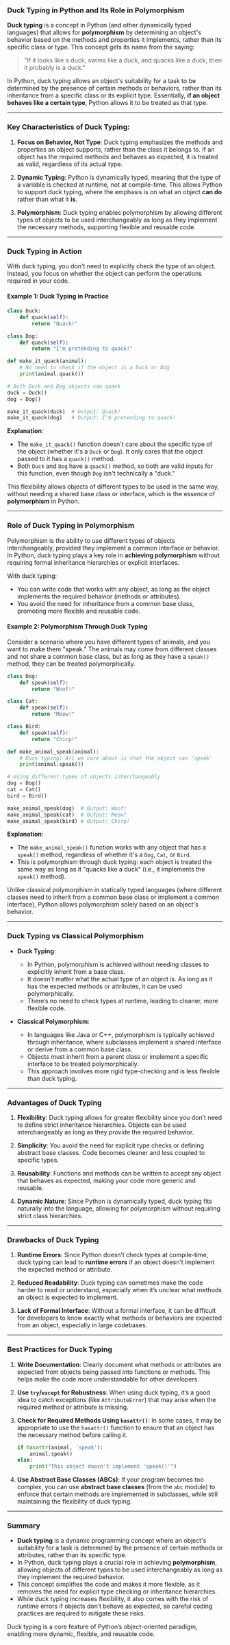 ### Duck Typing in Python and Its Role in Polymorphism

**Duck typing** is a concept in Python (and other dynamically typed languages) that allows for **polymorphism** by determining an object's behavior based on the methods and properties it implements, rather than its specific class or type. This concept gets its name from the saying:

> "If it looks like a duck, swims like a duck, and quacks like a duck, then it probably is a duck."

In Python, duck typing allows an object's suitability for a task to be determined by the presence of certain methods or behaviors, rather than its inheritance from a specific class or its explicit type. Essentially, **if an object behaves like a certain type**, Python allows it to be treated as that type.

---

### Key Characteristics of Duck Typing:

1. **Focus on Behavior, Not Type**: Duck typing emphasizes the methods and properties an object supports, rather than the class it belongs to. If an object has the required methods and behaves as expected, it is treated as valid, regardless of its actual type.
   
2. **Dynamic Typing**: Python is dynamically typed, meaning that the type of a variable is checked at runtime, not at compile-time. This allows Python to support duck typing, where the emphasis is on what an object **can do** rather than what it **is**.

3. **Polymorphism**: Duck typing enables polymorphism by allowing different types of objects to be used interchangeably as long as they implement the necessary methods, supporting flexible and reusable code.

---

### Duck Typing in Action

With duck typing, you don't need to explicitly check the type of an object. Instead, you focus on whether the object can perform the operations required in your code.

#### Example 1: Duck Typing in Practice

```python
class Duck:
    def quack(self):
        return "Quack!"

class Dog:
    def quack(self):
        return "I'm pretending to quack!"

def make_it_quack(animal):
    # No need to check if the object is a Duck or Dog
    print(animal.quack())

# Both Duck and Dog objects can quack
duck = Duck()
dog = Dog()

make_it_quack(duck)  # Output: Quack!
make_it_quack(dog)   # Output: I'm pretending to quack!
```

**Explanation**:
- The `make_it_quack()` function doesn't care about the specific type of the object (whether it's a `Duck` or `Dog`). It only cares that the object passed to it has a `quack()` method.
- Both `Duck` and `Dog` have a `quack()` method, so both are valid inputs for this function, even though `Dog` isn't technically a "duck."

This flexibility allows objects of different types to be used in the same way, without needing a shared base class or interface, which is the essence of **polymorphism** in Python.

---

### Role of Duck Typing in Polymorphism

Polymorphism is the ability to use different types of objects interchangeably, provided they implement a common interface or behavior. In Python, duck typing plays a key role in **achieving polymorphism** without requiring formal inheritance hierarchies or explicit interfaces.

With duck typing:
- You can write code that works with any object, as long as the object implements the required behavior (methods or attributes).
- You avoid the need for inheritance from a common base class, promoting more flexible and reusable code.

#### Example 2: Polymorphism Through Duck Typing

Consider a scenario where you have different types of animals, and you want to make them "speak." The animals may come from different classes and not share a common base class, but as long as they have a `speak()` method, they can be treated polymorphically.

```python
class Dog:
    def speak(self):
        return "Woof!"

class Cat:
    def speak(self):
        return "Meow!"

class Bird:
    def speak(self):
        return "Chirp!"

def make_animal_speak(animal):
    # Duck typing: All we care about is that the object can 'speak'
    print(animal.speak())

# Using different types of objects interchangeably
dog = Dog()
cat = Cat()
bird = Bird()

make_animal_speak(dog)  # Output: Woof!
make_animal_speak(cat)  # Output: Meow!
make_animal_speak(bird) # Output: Chirp!
```

**Explanation**:
- The `make_animal_speak()` function works with any object that has a `speak()` method, regardless of whether it's a `Dog`, `Cat`, or `Bird`.
- This is polymorphism through duck typing: each object is treated the same way as long as it "quacks like a duck" (i.e., it implements the `speak()` method).

Unlike classical polymorphism in statically typed languages (where different classes need to inherit from a common base class or implement a common interface), Python allows polymorphism solely based on an object's behavior.

---

### Duck Typing vs Classical Polymorphism

- **Duck Typing**:
  - In Python, polymorphism is achieved without needing classes to explicitly inherit from a base class.
  - It doesn’t matter what the actual type of an object is. As long as it has the expected methods or attributes, it can be used polymorphically.
  - There’s no need to check types at runtime, leading to cleaner, more flexible code.

- **Classical Polymorphism**:
  - In languages like Java or C++, polymorphism is typically achieved through inheritance, where subclasses implement a shared interface or derive from a common base class.
  - Objects must inherit from a parent class or implement a specific interface to be treated polymorphically.
  - This approach involves more rigid type-checking and is less flexible than duck typing.

---

### Advantages of Duck Typing

1. **Flexibility**: Duck typing allows for greater flexibility since you don’t need to define strict inheritance hierarchies. Objects can be used interchangeably as long as they provide the required behavior.

2. **Simplicity**: You avoid the need for explicit type checks or defining abstract base classes. Code becomes cleaner and less coupled to specific types.

3. **Reusability**: Functions and methods can be written to accept any object that behaves as expected, making your code more generic and reusable.

4. **Dynamic Nature**: Since Python is dynamically typed, duck typing fits naturally into the language, allowing for polymorphism without requiring strict class hierarchies.

---

### Drawbacks of Duck Typing

1. **Runtime Errors**: Since Python doesn’t check types at compile-time, duck typing can lead to **runtime errors** if an object doesn’t implement the expected method or attribute.
   
2. **Reduced Readability**: Duck typing can sometimes make the code harder to read or understand, especially when it’s unclear what methods an object is expected to implement.

3. **Lack of Formal Interface**: Without a formal interface, it can be difficult for developers to know exactly what methods or behaviors are expected from an object, especially in large codebases.

---

### Best Practices for Duck Typing

1. **Write Documentation**: Clearly document what methods or attributes are expected from objects being passed into functions or methods. This helps make the code more understandable for other developers.

2. **Use `try`/`except` for Robustness**: When using duck typing, it’s a good idea to catch exceptions (like `AttributeError`) that may arise when the required method or attribute is missing.

3. **Check for Required Methods Using `hasattr()`**: In some cases, it may be appropriate to use the `hasattr()` function to ensure that an object has the necessary method before calling it.

   ```python
   if hasattr(animal, 'speak'):
       animal.speak()
   else:
       print("This object doesn't implement 'speak()'")
   ```

4. **Use Abstract Base Classes (ABCs)**: If your program becomes too complex, you can use **abstract base classes** (from the `abc` module) to enforce that certain methods are implemented in subclasses, while still maintaining the flexibility of duck typing.

---

### Summary

- **Duck typing** is a dynamic programming concept where an object's suitability for a task is determined by the presence of certain methods or attributes, rather than its specific type.
- In Python, duck typing plays a crucial role in achieving **polymorphism**, allowing objects of different types to be used interchangeably as long as they implement the required behavior.
- This concept simplifies the code and makes it more flexible, as it removes the need for explicit type checking or inheritance hierarchies.
- While duck typing increases flexibility, it also comes with the risk of runtime errors if objects don’t behave as expected, so careful coding practices are required to mitigate these risks.

Duck typing is a core feature of Python’s object-oriented paradigm, enabling more dynamic, flexible, and reusable code.